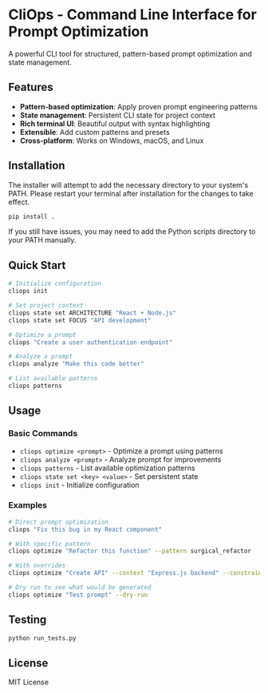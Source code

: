 # CliOps - Command Line Interface for Prompt Optimization

A powerful CLI tool for structured, pattern-based prompt optimization and state management.

## Features

- **Pattern-based optimization**: Apply proven prompt engineering patterns
- **State management**: Persistent CLI state for project context
- **Rich terminal UI**: Beautiful output with syntax highlighting
- **Extensible**: Add custom patterns and presets
- **Cross-platform**: Works on Windows, macOS, and Linux

## Installation

The installer will attempt to add the necessary directory to your system's PATH. Please restart your terminal after installation for the changes to take effect.

```bash
pip install .
```

If you still have issues, you may need to add the Python scripts directory to your PATH manually. 


## Quick Start

```bash
# Initialize configuration
cliops init

# Set project context
cliops state set ARCHITECTURE "React + Node.js"
cliops state set FOCUS "API development"

# Optimize a prompt
cliops "Create a user authentication endpoint"

# Analyze a prompt
cliops analyze "Make this code better"

# List available patterns
cliops patterns
```

## Usage

### Basic Commands

- `cliops optimize <prompt>` - Optimize a prompt using patterns
- `cliops analyze <prompt>` - Analyze prompt for improvements
- `cliops patterns` - List available optimization patterns
- `cliops state set <key> <value>` - Set persistent state
- `cliops init` - Initialize configuration

### Examples

```bash
# Direct prompt optimization
cliops "Fix this bug in my React component"

# With specific pattern
cliops optimize "Refactor this function" --pattern surgical_refactor

# With overrides
cliops optimize "Create API" --context "Express.js backend" --constraints "RESTful design"

# Dry run to see what would be generated
cliops optimize "Test prompt" --dry-run
```

## Testing

```bash
python run_tests.py
```

## License

MIT License